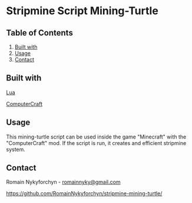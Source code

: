# Stripmine Script Mining-Turtle

## Table of Contents

1. [Built with](#built-with)
2. [Usage](#usage)
3. [Contact](#contact)

## Built with <a name="built-with"></a>

[Lua](https://www.lua.org/)

[ComputerCraft](https://www.computercraft.info/)

## Usage <a name="usage"></a>

This mining-turtle script can be used inside the game "Minecraft" with the "ComputerCraft" mod. If the script is run, it creates and efficient stripmine system.

## Contact <a name="contact"></a>

Romain Nykyforchyn - romainnyky@gmail.com

https://github.com/RomainNykyforchyn/stripmine-mining-turtle/


